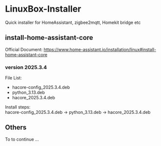 # LinuxBox-Installer

Quick installer for HomeAssistant, zigbee2mqtt, Homekit bridge etc

## install-home-assistant-core

Official Document: https://www.home-assistant.io/installation/linux#install-home-assistant-core

### version 2025.3.4
File List:
- hacore-config_2025.3.4.deb
- python_3.13.deb
- hacore_2025.3.4.deb

Install steps:<br>
hacore-config_2025.3.4.deb -> python_3.13.deb -> hacore_2025.3.4.deb

## Others
To to continue ...

